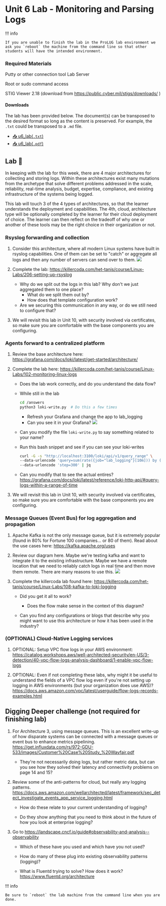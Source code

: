 # Unit 6 Lab - Monitoring and Parsing Logs

!!! info

    If you are unable to finish the lab in the ProLUG lab environment we ask you `reboot` the machine from the command line so that other students will have the intended environment.

### Required Materials

Putty or other connection tool Lab Server

Root or sudo command access

STIG Viewer 2.18 (download from <https://public.cyber.mil/stigs/downloads/> )

#### Downloads

The lab has been provided below. The document(s) can be transposed to
the desired format so long as the content is preserved. For example, the `.txt`
could be transposed to a `.md` file.

- <a href="../../assets/psc/downloads/u6/u6_lab.txt" target="_blank" download>📥 u6_lab(`.txt`)</a>
- <a href="../../assets/psc/downloads/u6/u6_lab.pdf" target="_blank" download>📥 u6_lab(`.pdf`)</a>

## Lab 🧪

In keeping with the lab for this week, there are 4 major architectures for collecting and storing logs.
Within these architectures exist many mutations from the archetype that solve different problems addressed
in the scale, reliability, real-time analysis, budget, expertise, compliance, and existing infrastructure
of the systems being logged.

This lab will touch 3 of the 4 types of architectures, so that the learner
understands the deployment and capabilities. The 4th, cloud, architecture type will be optionally completed
by the learner for their cloud deployment of choice. The learner can then reflect on the tradeoff of why one
or another of these tools may be the right choice in their organization or not.

### Rsyslog forwarding and collection

1. Consider this architecture, where all modern Linux systems have built in rsyslog capabilities. One of them can
   be set to "catch" or aggregate all logs and then any number of servers can send over to them.
   <img src='../../assets/psc/images/u6/image1.jpg'></img>

2. Complete the lab: <https://killercoda.com/het-tanis/course/Linux-Labs/206-setting-up-rsyslog>
    - Why do we split out the logs in this lab? Why don't we just aggregated them to one place?
        - What do we split them out by?
        - How does that template configuration work?
    - Are we securing this communication in any way, or do we still need to configure that?

3. We will revisit this lab in Unit 10, with security involved via certificates, so make sure you are comfortable
   with the base components you are configuring.

### Agents forward to a centralized platform

1. Review the base architecture here: <https://grafana.com/docs/loki/latest/get-started/architecture/>

2. Complete the lab here: <https://killercoda.com/het-tanis/course/Linux-Labs/102-monitoring-linux-logs>

    - Does the lab work correctly, and do you understand the data flow?

    - While still in the lab
      ```bash linenums="1"
      cd /answers
      python3 loki-write.py  # Do this a few times
      ```
        - Refresh your Grafana and change the app to lab_logging
        - Can you see it in your Grafana?
          <img src='../../assets/psc/images/u6/image2.jpg'></img>
    - Can you modify the file `loki-write.py` to say something related to your name?
    - Run this bash snippet and see if you can see your loki-writes
      ```bash linenums="1"
      curl -G -s "http://localhost:3100/loki/api/v1/query_range" \
      --data-urlencode 'query=sum(rate({job="lab_logging"}[10m])) by (level)' \
      --data-urlencode 'step=300' | jq
      ```
    - Can you modify that to see the actual entires? <https://grafana.com/docs/loki/latest/reference/loki-http-api/#query-logs-within-a-range-of-time>

3. We will revisit this lab in Unit 10, with security involved via certificates, so make sure you are
   comfortable with the base components you are configuring.

### Message Queues (Event Bus) for log aggregation and propagation

1. Apache Kafka is not the only message queue, but it is extremely popular (found in 80% for Fortune 100
   companies… or 80 of them). Read about the use cases here: <https://kafka.apache.org/uses>

2. Review our diagram here. Maybe we're testing kafka and want to integrate it to the existing infrastructure.
   Maybe we have a remote location that we need to reliably catch logs in real time and then move them remote. There are many reasons to use this.
   <img src='../../assets/psc/images/u6/image3.jpg'></img>

3. Complete the killercoda lab found here: <https://killercoda.com/het-tanis/course/Linux-Labs/108-kafka-to-loki-logging>

    - Did you get it all to work?

        - Does the flow make sense in the context of this diagram?

    - Can you find any configurations or blogs that describe why you might want to use this architecture or
      how it has been used in the industry?

### (OPTIONAL) Cloud-Native Logging services

1. OPTIONAL: Setup VPC flow logs in your AWS environment: <https://catalog.workshops.aws/well-architected-security/en-US/3-detection/40-vpc-flow-logs-analysis-dashboard/1-enable-vpc-flow-logs>

2. OPTIONAL: Even if not completing these labs, why might it be useful to understand the fields of a VPC flow log even if you're not setting up logging in AWS environments (but your organization does use AWS)? https://docs.aws.amazon.com/vpc/latest/userguide/flow-logs-records-examples.html

## Digging Deeper challenge (not required for finishing lab)

1. For Architecture 3, using message queues. This is an excellent write-up of how disparate systems can be connected with a message queues or event bus to enhance metrics pipelining. <https://get.influxdata.com/rs/972-GDU-533/images/Customer%20Case%20Study_%20Wayfair.pdf>

    - They're not necessarily doing logs, but rather metric data, but can you see how they solved their latency
      and connectivity problems on page 14 and 15?

2. Review some of the anti-patterns for cloud, but really any logging patterns. <https://docs.aws.amazon.com/wellarchitected/latest/framework/sec_detect_investigate_events_app_service_logging.html>

    - How do these relate to your current understanding of logging?

    - Do they show anything that you need to think about in the future of how you look at enterprise logging?

3. Go to <https://landscape.cncf.io/guide#observability-and-analysis--observability>

    - Which of these have you used and which have you not used?

    - How do many of these plug into existing observability patterns (logging)?

    - What is Fluentd trying to solve? How does it work? <https://www.fluentd.org/architecture>

!!! info

    Be sure to `reboot` the lab machine from the command line when you are done.
